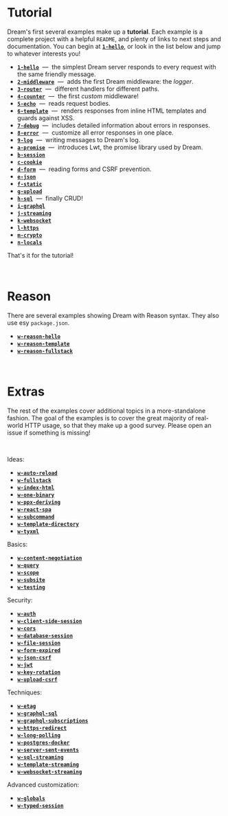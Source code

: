 # Tutorial

<!-- Link to tutorial getting started instructions. -->

Dream's first several examples make up a **tutorial**. Each example is a
complete project with a helpful `README`, and plenty of links to next steps and
documentation. You can begin at [**`1-hello`**](1-hello#files), or look in the
list below and jump to whatever interests you!

- [**`1-hello`**](1-hello/#files) &nbsp;&mdash;&nbsp; the simplest Dream server
  responds to every request with the same friendly message.
- [**`2-middleware`**](2-middleware/#files) &nbsp;&mdash;&nbsp; adds the first
  Dream middleware: the *logger*.
- [**`3-router`**](3-router/#files) &nbsp;&mdash;&nbsp; different handlers for
  different paths.
- [**`4-counter`**](4-counter/#files) &nbsp;&mdash;&nbsp; the first *custom*
  middleware!
- [**`5-echo`**](5-echo/#files) &nbsp;&mdash;&nbsp; reads request bodies.
- [**`6-template`**](6-template/#files) &nbsp;&mdash;&nbsp; renders responses
  from inline HTML templates and guards against XSS.
- [**`7-debug`**](7-debug/#files) &nbsp;&mdash;&nbsp; includes detailed
  information
  about errors in responses.
- [**`8-error`**](8-error/#files) &nbsp;&mdash;&nbsp; customize all error
  responses in one place.
- [**`9-log`**](9-log/#files) &nbsp;&mdash;&nbsp; writing messages to Dream's
  log.
- [**`a-promise`**](a-promise/#files) &nbsp;&mdash;&nbsp; introduces Lwt, the
  promise library used by Dream.
- [**`b-session`**](a-session)
- [**`c-cookie`**](b-cookie)
- [**`d-form`**](c-form) &nbsp;&mdash;&nbsp; reading forms and CSRF prevention.
- [**`e-json`**](d-json)
- [**`f-static`**](e-static)
- [**`g-upload`**](f-upload)
- [**`h-sql`**](g-sql) &nbsp;&mdash;&nbsp; finally CRUD!
- [**`i-graphql`**](h-graphql)
- [**`j-streaming`**](i-streaming)
- [**`k-websocket`**](j-websocket)
- [**`l-https`**](k-https)
- [**`m-crypto`**](l-crypto)
- [**`n-locals`**](m-locals)

That's it for the tutorial!

<br>

# Reason

There are several examples showing Dream with Reason syntax. They also use esy
`package.json`.

- [**`w-reason-hello`**]()
- [**`w-reason-template`**]()
- [**`w-reason-fullstack`**]()

<br>

# Extras

The rest of the examples cover additional topics in a more-standalone fashion.
The goal of the examples is to cover the great majority of real-world HTTP
usage, so that they make up a good survey. Please open an issue if something is
missing!

<br>

Ideas:

- [**`w-auto-reload`**]()
- [**`w-fullstack`**]()
- [**`w-index-html`**]()
- [**`w-one-binary`**]()
- [**`w-ppx-deriving`**]()
- [**`w-react-spa`**]()
- [**`w-subcommand`**]()
- [**`w-template-directory`**]()
- [**`w-tyxml`**]()

Basics:

- [**`w-content-negotiation`**]()
- [**`w-query`**]()
- [**`w-scope`**]()
- [**`w-subsite`**]()
- [**`w-testing`**]()

Security:

- [**`w-auth`**]()
- [**`w-client-side-session`**]()
- [**`w-cors`**]()
- [**`w-database-session`**]()
- [**`w-file-session`**]()
- [**`w-form-expired`**]()
- [**`w-json-csrf`**]()
- [**`w-jwt`**]()
- [**`w-key-rotation`**]()
- [**`w-upload-csrf`**]()

Techniques:

- [**`w-etag`**]()
- [**`w-graphql-sql`**]()
- [**`w-graphql-subscriptions`**]()
- [**`w-https-redirect`**]()
- [**`w-long-polling`**]()
- [**`w-postgres-docker`**]()
- [**`w-server-sent-events`**]()
- [**`w-sql-streaming`**]()
- [**`w-template-streaming`**]()
- [**`w-websocket-streaming`**]()

Advanced customization:

- [**`w-globals`**]()
- [**`w-typed-session`**]()


<!-- TODO Note that each example is fully self-contained... But also show an
     example that uses crunch to be truly 1-file even with static content. -->
<!-- TODO Show self-contained example with ppx_blob. -->
<!-- TODO HTTP2 example is unnecessary - HTTP2 is transparent. -->
<!-- TODO Insert sessions example before cookies example. It should be 7,
     actually, before form, because form is based on CSRF which is based on
     sessions. For now, it is in h-login. -->
<!-- TODO Also need an example that demonstrates typed sessions and how trivial
     they are. -->
<!-- TODO Need an upload example. Make a hex-dumping server or something. -->
<!-- TODO Lwt/promise example. -->
<!-- TODO Recommend empty responses -->
